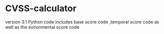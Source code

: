 # CVSS-calculator
version 3.1
Python code
includes base score code ,temporal score code as well as the evironmental score code
